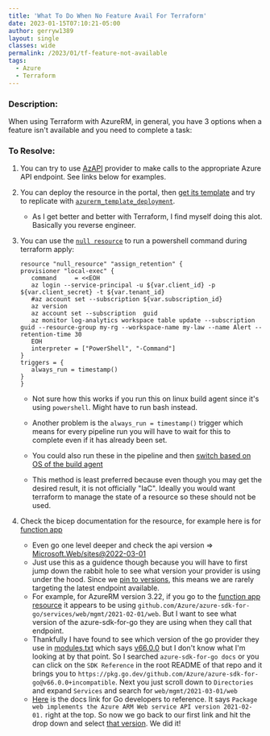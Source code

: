 ```yaml
---
title: 'What To Do When No Feature Avail For Terraform'
date: 2023-01-15T07:10:21-05:00
author: gerryw1389
layout: single
classes: wide
permalink: /2023/01/tf-feature-not-available
tags:
  - Azure
  - Terraform
---
```

<!--more-->

### Description:

When using Terraform with AzureRM, in general, you have 3 options when a feature isn't available and you need to complete a task:

### To Resolve:

1. You can try to use [AzAPI](https://registry.terraform.io/providers/Azure/azapi/latest/docs) provider to make calls to the appropriate Azure API endpoint. See links below for examples.

1. You can deploy the resource in the portal, then [get its template](https://learn.microsoft.com/en-us/azure/azure-resource-manager/templates/export-template-portal) and try to replicate with [`azurerm_template_deployment`](https://registry.terraform.io/providers/hashicorp/azurerm/3.20.0/docs/resources/template_deployment).

   - As I get better and better with Terraform, I find myself doing this alot. Basically you reverse engineer.

2. You can use the [`null resource`](https://registry.terraform.io/providers/hashicorp/null/latest/docs/resources/resource) to run a powershell command during terraform apply:

   ```
   resource "null_resource" "assign_retention" {
   provisioner "local-exec" {
      command     = <<EOH
      az login --service-principal -u ${var.client_id} -p ${var.client_secret} -t ${var.tenant_id}
      #az account set --subscription ${var.subscription_id}
      az version
      az account set --subscription  guid
      az monitor log-analytics workspace table update --subscription  guid --resource-group my-rg --workspace-name my-law --name Alert --retention-time 30
      EOH
      interpreter = ["PowerShell", "-Command"]
   }
   triggers = {
      always_run = timestamp()
   }
   }
   ```

   - Not sure how this works if you run this on linux build agent since it's using `powershell`. Might have to run bash instead.

   - Another problem is the `always_run = timestamp()` trigger which means for every pipeline run you will have to wait for this to complete even if it has already been set.

   - You could also run these in the pipeline and then [switch based on OS of the build agent](https://learn.microsoft.com/en-us/azure/devops/pipelines/scripts/cross-platform-scripting?view=azure-devops&tabs=yaml#switch-based-on-platform)

   - This method is least preferred because even though you may get the desired result, it is not officially "IaC". Ideally you would want terraform to manage the state of a resource so these should not be used.

3. Check the bicep documentation for the resource, for example here is for [function app](https://learn.microsoft.com/en-us/azure/azure-functions/functions-infrastructure-as-code?tabs=bicep#function-app)

   - Even go one level deeper and check the api version => [Microsoft.Web/sites@2022-03-01](https://learn.microsoft.com/en-us/azure/templates/microsoft.web/2022-03-01/sites?pivots=deployment-language-bicep)
   - Just use this as a guidence though because you will have to first jump down the rabbit hole to see what version your provider is using under the hood. Since we [pin to versions](https://automationadmin.com/2022/08/git-tagging), this means we are rarely targeting the latest endpoint available.
   - For example, for AzureRM version 3.22, if you go to the [function app resource](https://github.com/hashicorp/terraform-provider-azurerm/blob/v3.22.0/internal/services/web/function_app_resource.go) it appears to be using `github.com/Azure/azure-sdk-for-go/services/web/mgmt/2021-02-01/web`. But I want to see what version of the azure-sdk-for-go they are using when they call that endpoint.
   - Thankfully I have found to see which version of the go provider they use in [modules.txt](https://github.com/hashicorp/terraform-provider-azurerm/blob/v3.22.0/vendor/modules.txt) which says [v66.0.0](https://github.com/Azure/azure-sdk-for-go/tree/v66.0.0/services/web/mgmt/2021-02-01/web) but I don't know what I'm looking at by that point. So I searched `azure-sdk-for-go docs` or you can click on the `SDK Reference` in the root README of that repo and it brings you to `https://pkg.go.dev/github.com/Azure/azure-sdk-for-go@v66.0.0+incompatible`. Next you just scroll down to `Directories` and expand `Services` and search for `web/mgmt/2021-03-01/web`
   - [Here](https://pkg.go.dev/github.com/Azure/azure-sdk-for-go@v66.0.0+incompatible/services/web/mgmt/2021-03-01/web) is the docs link for Go developers to reference. It says `Package web implements the Azure ARM Web service API version 2021-02-01.` right at the top. So now we go back to our first link and hit the drop down and select [that version](https://learn.microsoft.com/en-us/azure/templates/microsoft.web/2021-02-01/sites?pivots=deployment-language-terraform). We did it!